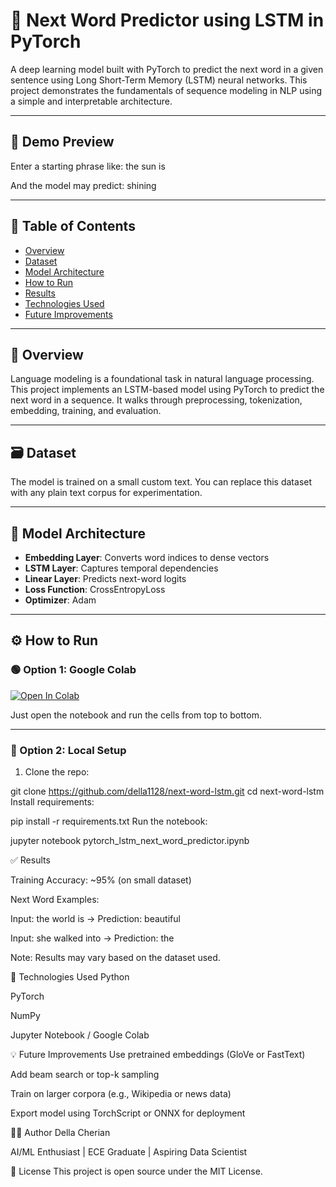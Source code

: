 # 🧠 Next Word Predictor using LSTM in PyTorch

A deep learning model built with PyTorch to predict the next word in a given sentence using Long Short-Term Memory (LSTM) neural networks. This project demonstrates the fundamentals of sequence modeling in NLP using a simple and interpretable architecture.

---

## 🚀 Demo Preview

Enter a starting phrase like:
the sun is


And the model may predict:
shining



---

## 📌 Table of Contents
- [Overview](#overview)
- [Dataset](#dataset)
- [Model Architecture](#model-architecture)
- [How to Run](#how-to-run)
- [Results](#results)
- [Technologies Used](#technologies-used)
- [Future Improvements](#future-improvements)

---

## 📖 Overview

Language modeling is a foundational task in natural language processing. This project implements an LSTM-based model using PyTorch to predict the next word in a sequence. It walks through preprocessing, tokenization, embedding, training, and evaluation.

---

## 🗃 Dataset

The model is trained on a small custom text. You can replace this dataset with any plain text corpus for experimentation.

---

## 🧠 Model Architecture

- **Embedding Layer**: Converts word indices to dense vectors
- **LSTM Layer**: Captures temporal dependencies
- **Linear Layer**: Predicts next-word logits
- **Loss Function**: CrossEntropyLoss
- **Optimizer**: Adam

---

## ⚙️ How to Run

### 🟢 Option 1: Google Colab
[![Open In Colab](https://colab.research.google.com/assets/colab-badge.svg)](https://colab.research.google.com/github/della1128/next-word-lstm/blob/main/pytorch_lstm_next_word_predictor.ipynb)

Just open the notebook and run the cells from top to bottom.

---

### 🔵 Option 2: Local Setup

1. Clone the repo:

git clone https://github.com/della1128/next-word-lstm.git
cd next-word-lstm
Install requirements:


pip install -r requirements.txt
Run the notebook:

jupyter notebook pytorch_lstm_next_word_predictor.ipynb


✅ Results

Training Accuracy: ~95% (on small dataset)

Next Word Examples:

Input: the world is → Prediction: beautiful

Input: she walked into → Prediction: the

Note: Results may vary based on the dataset used.

🧰 Technologies Used
Python

PyTorch

NumPy

Jupyter Notebook / Google Colab

💡 Future Improvements
Use pretrained embeddings (GloVe or FastText)

Add beam search or top-k sampling

Train on larger corpora (e.g., Wikipedia or news data)

Export model using TorchScript or ONNX for deployment

👩‍💻 Author
Della Cherian

AI/ML Enthusiast | ECE Graduate | Aspiring Data Scientist


📄 License
This project is open source under the MIT License.
